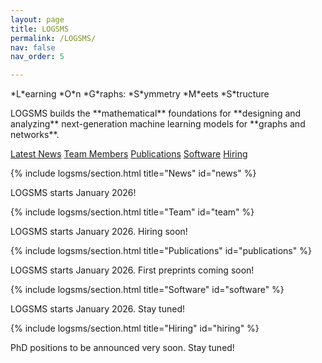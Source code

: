 ```yaml
---
layout: page
title: LOGSMS
permalink: /LOGSMS/
nav: false
nav_order: 5

---
```


<!-- HERO BLOCK — the introductory section of the page -->
<div class="logsms-hero">

  <!-- Short tagline -->
  <p class="subtitle">
    *L*earning *O*n *G*raphs: *S*ymmetry *M*eets *S*tructure
  </p>

  <!-- One-paragraph description -->
  <p class="subdesc">
    LOGSMS builds the **mathematical** foundations for **designing and analyzing**  
    next-generation machine learning models for **graphs and networks**. 
  </p>

  <!-- Call-to-action buttons -->
  <p class="cta-row">
    <a class="btn-ghost" href="#news">Latest News</a>
    <a class="btn-ghost" href="#team">Team Members</a>
    <a class="btn-ghost" href="#publications">Publications</a>
    <a class="btn-ghost" href="#software">Software</a>
    <a class="btn-ghost" href="#hiring">Hiring</a>
  </p>
</div>

{% include logsms/section.html title="News" id="news" %}

<p>LOGSMS starts January 2026!</p>

{% include logsms/section.html title="Team" id="team" %}

<p>LOGSMS starts January 2026. Hiring soon!</p>

{% include logsms/section.html title="Publications" id="publications" %}
 
<p>LOGSMS starts January 2026. First preprints coming soon!</p>

{% include logsms/section.html title="Software" id="software" %}

<p>LOGSMS starts January 2026. Stay tuned!</p>

{% include logsms/section.html title="Hiring" id="hiring" %}

<p>PhD positions to be announced very soon. Stay tuned! </p>



